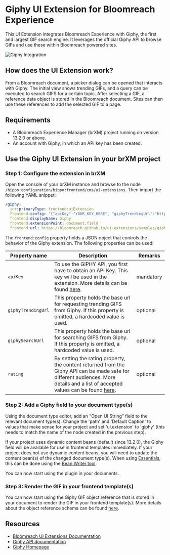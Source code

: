 # Giphy UI Extension for Bloomreach Experience

This UI Extension integrates Bloomreach Experience with Giphy, the first and largest GIF search engine. It leverages the official Giphy API to browse GIFs and use these within Bloomreach powered sites.

![Giphy Integration](giphy.gif)

## How does the UI Extension work?

From a Bloomreach document, a picker dialog can be opened that interacts with Giphy. The initial view shows trending GIFs, and a query can be executed to search GIFS for a certain topic. After selecting a GIF, a reference data object is stored in the Bloomreach document. Sites can then use these references to add the selected GIF to a page.

## Requirements

- A Bloomreach Experience Manager (brXM) project running on version 13.2.0 or above.
- An account with Giphy, in which an API key has been created.

## Use the Giphy UI Extension in your brXM project

### Step 1: Configure the extension in brXM

Open the console of your brXM instance and browse to the node `/hippo:configuration/hippo:frontend/cms/ui-extensions`. Then import the following YAML snippet:

```yaml
/giphy:
  jcr:primaryType: frontend:uiExtension
  frontend:config: '{"apiKey":"YOUR_KEY_HERE", "giphyTrendingUrl":"https://api.giphy.com/v1/gifs/trending","giphySearchUrl":"https://api.giphy.com/v1/gifs/search","rating":"G"}'
  frontend:displayName: Giphy
  frontend:extensionPoint: document.field
  frontend:url: https://bloomreach.github.io/ui-extensions/samples/giphy/
```

The `frontend:config` property holds a JSON object that controls the behavior of the Giphy extension. The following properties can be used:

| Property name | Description | Remarks |
|---------------|-------------|---------|
| `apiKey` | To use the GIPHY API, you first have to obtain an API Key. This key will be used in the extension. More details can be found [here](https://developers.giphy.com/docs/api/).| mandatory |
| `giphyTrendingUrl` | This property holds the base url for requesting trending GIFS from Giphy. If this property is omitted, a hardcoded value is used. | optional |
| `giphySearchUrl` | This property holds the base url for searching GIFS from Giphy. If this property is omitted, a hardcoded value is used. | optional |
| `rating` | By setting the rating property, the content returned from the Giphy API can be made safe for different audiences. More details and a list of accepted values can be found [here](https://developers.giphy.com/docs/optional-settings#rating). | optional |

### Step 2: Add a Giphy field to your document type(s)

Using the document type editor, add an "Open UI String" field to the relevant document type(s). Change the 'path' and 'Default Caption' to values that make sense for your project and set 'ui.extension' to 'giphy' (this needs to match the name of the node created in the previous step).

If your project uses dynamic content beans (default since 13.2.0), the Giphy field will be available for use in frontend templates immediately. If your project does not use dynamic content beans, you will need to update the content bean(s) of the changed document type(s). When using [Essentials](https://documentation.bloomreach.com/library/setup/introduction.html), this can be done using the [Bean Writer tool](https://documentation.bloomreach.com/library/setup/development-tools.html#beanwriter).

You can now start using the plugin in your documents.

### Step 3: Render the GIF in your frontend template(s)

You can now start using the Giphy GIF object reference that is stored in your document to render the GIF in your frontend template(s). More details about the object reference schema can be found [here](https://developers.giphy.com/docs/api/schema#gif-object).

## Resources

- [Bloomreach UI Extensions Documentation](https://documentation.bloomreach.com/library/concepts/open-ui/introduction.html)
- [Giphy API documentation](https://developers.giphy.com/docs/api#quick-start-guide)
- [Giphy Homepage](https://giphy.com/)
